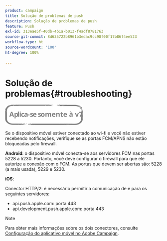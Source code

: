 ```yaml
---
product: campaign
title: Solução de problemas de push
description: Solução de problemas de push
feature: Push
exl-id: 313eae5f-40db-4b1a-b013-f4adf8781763
source-git-commit: 8d635722b8961b3edac9cc98f00f17b86f4ee523
workflow-type: ht
source-wordcount: '100'
ht-degree: 100%

---
```


# Solução de problemas{#troubleshooting}

![](../../assets/v7-only.svg)

Se o dispositivo móvel estiver conectado ao wi-fi e você não estiver recebendo notificações, verifique se as portas FCM/APNS não estão bloqueadas pelo firewall.

**Android**: o dispositivo móvel conecta-se aos servidores FCM nas portas 5228 a 5230. Portanto, você deve configurar o firewall para que ele autorize a conexão com o FCM. As portas que devem ser abertas são: 5228 (a mais usada), 5229 e 5230.

**iOS**:

Conector HTTP/2: é necessário permitir a comunicação de e para os seguintes servidores:

* api.push.apple.com: porta 443
* api.development.push.apple.com: porta 443

>[!NOTE]
>
>Para obter mais informações sobre os dois conectores, consulte [Configuração do aplicativo móvel no Adobe Campaign](configuring-the-mobile-application.md).
